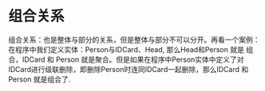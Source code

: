 # 组合关系
组合关系：也是整体与部分的关系，但是整体与部分不可以分开。再看一个案例：在程序中我们定义实体：Person与IDCard、Head, 那么Head和Person 就是 组合，IDCard 和 Person 就是聚合。但是如果在程序中Person实体中定义了对IDCard进行级联删除，即删除Person时连同IDCard一起删除，那么IDCard 和 Person 就是组合了.